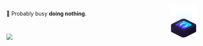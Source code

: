 <img src="ilus-code.svg" min-width="75px" max-width="75px" width="75px" align="right" alt="logoxo">

<p align="left"> 
 🥴 Probably busy <strong>doing nothing</strong>.
</p>

<br>

<p align="left">
  <a href="“https://discordapp.com/users/526747520802750467/" alt="Discord">
    <img src="https://dcbadge.vercel.app/api/shield/bot/526747520802750467/"/>
  </a>
</p>
